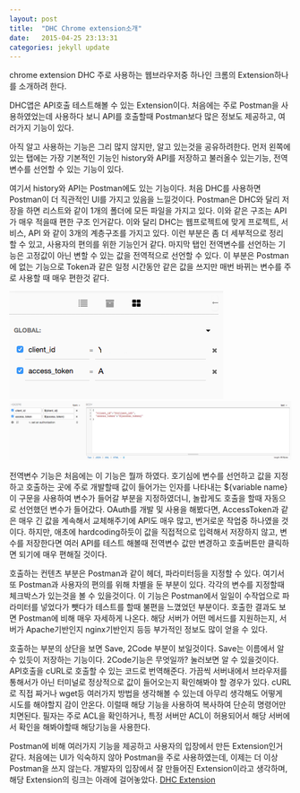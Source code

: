 ```yaml
---
layout: post
title:  "DHC Chrome extension소개"
date:   2015-04-25 23:13:31
categories: jekyll update
---
```

chrome extension DHC
주로 사용하는 웹브라우저중 하나인 크롬의 Extension하나를 소개하려 한다.
 
DHC앱은 API호출 테스트해볼 수 있는 Extension이다.
처음에는 주로 Postman을 사용하였었는데 사용하다 보니 API를 호출할때 Postman보다 많은 정보도 제공하고, 여러가지 기능이 있다.
 
아직 알고 사용하는 기능은 그리 많지 않지만, 알고 있는것을 공유하려한다.
먼저 왼쪽에 있는 탭에는 가장 기본적인 기능인 history와 API를 저장하고 불러올수 있는기능, 전역변수를 선언할 수 있는 기능이 있다.

여기서 history와 API는 Postman에도 있는 기능이다.
처음 DHC를 사용하면 Postman이 더 직관적인 UI를 가지고 있음을 느낄것이다.
Postman은 DHC와 달리 저장을 하면 리스트와 같이 1개의 폴더에 모든 파일을 가지고 있다. 이와 같은 구조는 API가 매우 적을때 편한 구조 인거같다.
이와 달리 DHC는 웹프로젝트에 맞게 프로젝트, 서비스, API 와 같이 3개의 계층구조를 가지고 있다. 이런 부분은 좀 더 세부적으로 정리 할 수 있고, 사용자의 편의를 위한 기능인거 같다.
마지막 탭인 전역변수를 선언하는 기능은 고정값이 아닌 변할 수 있는 값을 전역적으로 선언할 수 있다. 이 부분은 Postman에 없는 기능으로 Token과 같은 일정 시간동안 같은 값을 쓰지만 매번 바뀌는 변수를 주로 사용할 때 매우 편한것 같다.
 
![](/img/DHC/contexts.png)
![](/img/DHC/usingContexts.png)

전역변수 기능은 처음에는 이 기능은 뭘까 하였다.
호기심에 변수를 선언하고 값을 지정하고 호출하는 곳에 주로 개발할때 값이 들어가는 인자를 나타내는 ${variable name} 이 구문을 사용하여 변수가 들어갈 부분을 지정하였더니, 놀랍게도 호출을 할때 자동으로 선언했던 변수가 들어갔다.
OAuth를 개발 및 사용을 해봤다면, AccessToken과 같은 매우 긴 값을 계속해서 교체해주기에 API도 매우 많고, 번거로운 작업중 하나였을 것이다.
하지만, 애초에 hardcoding하듯이 값을 직접적으로 입력해서 저장하지 않고, 변수를 저장한다면 여러 API를 테스트 해볼때 전역변수 값만 변경하고 호출버튼만 클릭하면 되기에 매우 편해질 것이다.
 
호출하는 컨텐츠 부분은 Postman과 같이 헤더, 파라미터등을 지정할 수 있다. 여기서 또 Postman과 사용자의 편의를 위해 차별을 둔 부분이 있다. 각각의 변수를 지정할때 체크박스가 있는것을 볼 수 있을것이다.
이 기능은 Postman에서 일일이 수작업으로 파라미터를 넣었다가 뺏다가 테스트를 할때 불편을 느꼈었던 부분이다.
호출한 결과도 보면 Postman에 비해 매우 자세하게 나온다. 해당 서버가 어떤 메서드를 지원하는지, 서버가 Apache기반인지 nginx기반인지 등등 부가적인 정보도 많이 얻을 수 있다.
 
호출하는 부분의 상단을 보면 Save, 2Code 부분이 보일것이다.
Save는 이름에서 알 수 있듯이 저장하는 기능이다. 2Code기능은 무엇일까? 눌러보면 알 수 있을것이다. API호출을 cURL로 호출할 수 있는 코드로 번역해준다.
가끔씩 서버내에서 브라우저를 통해서가 아닌 터미널로 정상적으로 값이 들어오는지 확인해봐야 할 경우가 있다. cURL로 직접 짜거나 wget등 여러가지 방법을 생각해볼 수 있는데 아무리 생각해도 어떻게 시도를 해야할지 감이 안온다. 이럴때 해당 기능을 사용하여 복사하여 단순히 명령어만 치면된다.
필자는 주로 ACL을 확인하거나, 특정 서버만 ACL이 허용되어서 해당 서버에서 확인을 해봐야할때 해당기능을 사용한다.
 
Postman에 비해 여러가지 기능을 제공하고 사용자의 입장에서 만든 Extension인거 같다.
처음에는 UI가 익숙하지 않아 Postman을 주로 사용하였는데, 이제는 더 이상 Postman을 쓰지 않는다.
개발자의 입장에서 잘 만들어진 Extension이라고 생각하며, 해당 Extension의 링크는 아래에 걸어놓았다.
<a href="https://chrome.google.com/webstore/detail/dhc-resthttp-api-client/aejoelaoggembcahagimdiliamlcdmfm">DHC Extension</a>